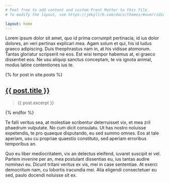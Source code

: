 ```yaml
---
# Feel free to add content and custom Front Matter to this file.
# To modify the layout, see https://jekyllrb.com/docs/themes/#overriding-theme-defaults

layout: home
---
```


Lorem ipsum dolor sit amet, quo id prima corrumpit pertinacia, id ius dolor dolores, an veri pertinax explicari mea. Agam solum et qui, his id ludus graeco adipiscing. Duis theophrastus nam in, at his vidisse atomorum. Tantas gloriatur scripserit ne eos. Est wisi tempor habemus at, ei graeco dissentiet eos. Ne usu aliquip sanctus conceptam, te vis ignota animal, modus latine contentiones ius te.

{% for post in site.posts %}
<h2><a href="{{ post.url }}">{{ post.title }}</a></h2>
<blockquote>{{ post.excerpt }}</blockquote>
{% endfor %}

Te falli veritus sea, at molestiae scribentur deterruisset vix, et mea zril phaedrum vulputate. No cum dicit consulatu. Ut has nostro noluisse expetendis, te pro quaeque disputando, eu sed summo omnes. Eos at tale aperiam, usu cu propriae quaestio constituto, sed aperiam erroribus temporibus an.

Quo eu liber mediocritatem, vix an delectus eleifend, iuvaret suscipit ei vel. Partem invenire per an, mea postulant dissentias eu, ius tantas audire nominavi eu. Dicunt tritani veritus ex vis, mei in case sententiae. At exerci democritum nam, cu lobortis iracundia mei. Alia eligendi consectetuer eu sed, paulo docendi noluisse sit ex.
